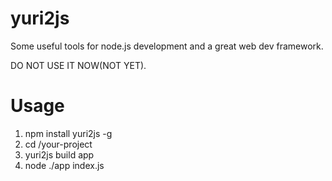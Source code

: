 # yuri2js
Some useful tools for node.js development and a great web dev framework.

DO NOT USE IT NOW(NOT YET).

# Usage

1. npm install yuri2js -g
2. cd /your-project
3. yuri2js build app
4. node ./app index.js